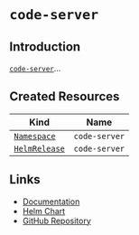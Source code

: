 # `code-server`

## Introduction

[`code-server`](https://coder.com/docs/coder-oss/latest)...

## Created Resources

| Kind                                | Name                      |
| ----------------------------------- | ------------------------- |
| [`Namespace`][ref-namespace]        | `code-server`             |
| [`HelmRelease`][ref-helm-release]   | `code-server`             |

[ref-namespace]: https://kubernetes.io/docs/reference/kubernetes-api/cluster-resources/namespace-v1/
[ref-helm-release]: https://fluxcd.io/docs/components/helm/helmreleases/

## Links

- [Documentation](https://coder.com/docs/coder-oss/latest)
- [Helm Chart](https://charts.pascaliske.dev/charts/code-server/)
- [GitHub Repository](https://github.com/coder/code-server)
